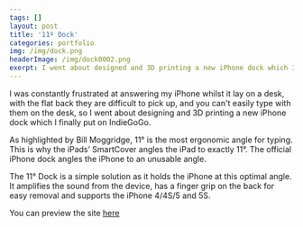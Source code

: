 ```yaml
---
tags: []
layout: post
title: '11º Dock'
categories: portfolio
img: /img/dock.png
headerImage: /img/dock0002.png
exerpt: I went about designed and 3D printing a new iPhone dock which I finally put on IndieGoGo.
---
```

I was constantly frustrated at answering my iPhone whilst it lay on a desk, with the flat back they are difficult to pick up, and you can't easily type with them on the desk, so I went about designing and 3D printing a new iPhone dock which I finally put on IndieGoGo.

As highlighted by Bill Moggridge, 11° is the most ergonomic angle for typing. This is why the iPads’ SmartCover angles the iPad to exactly 11°. The official iPhone dock angles the iPhone to an unusable angle.

The 11° Dock is a simple solution as it holds the iPhone at this optimal angle. It amplifies the sound from the device, has a finger grip on the back for easy removal and supports the iPhone 4/4S/5 and 5S.

You can preview the site [here](/examples/11deg/index.html)
